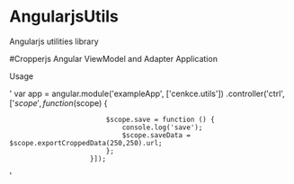 # AngularjsUtils
Angularjs utilities library

#Cropperjs Angular ViewModel and Adapter Application

Usage

'
var app = angular.module('exampleApp', ['cenkce.utils'])
                         .controller('ctrl', ['$scope', function ($scope) {

                            $scope.save = function () {
                                console.log('save');
                                $scope.saveData = $scope.exportCroppedData(250,250).url;
                            };
                        }]);
                        
'
